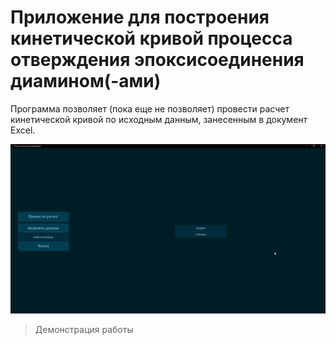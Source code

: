 # Приложение для построения кинетической кривой процесса отверждения эпоксисоединения диамином(-ами)

Программа позволяет (пока еще не позволяет) провести расчет кинетической
кривой по исходным данным, занесенным в документ Excel.

![Демонстрация работы](/screenshots/demo.gif "Демонстрация работы")
> Демонстрация работы
